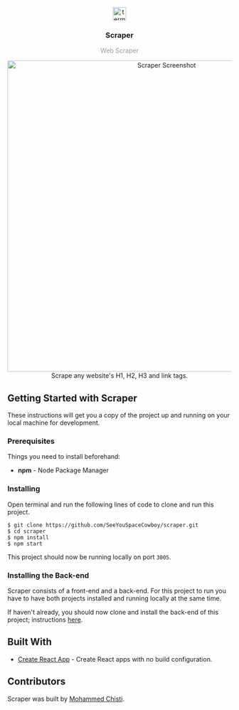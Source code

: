 <p align="center">
  <img
    src="https://user-images.githubusercontent.com/7621982/32139395-10478d60-bc15-11e7-8608-3be6ccd96a1e.png"
    alt="terminal"
    width="30" />
</p>
<h3 align="center">
  Scraper
</h3>
<p align="center" style="color: #999;">Web Scraper</p>

<p align="center">
  <img
    src="https://user-images.githubusercontent.com/7621982/32415596-27a8a660-c20a-11e7-9933-0825f62104b0.png"
    alt="Scraper Screenshot"
    width="700" />
    <br>
    Scrape any website's H1, H2, H3 and link tags.
</p>

## Getting Started with Scraper
These instructions will get you a copy of the project up and running on your local machine for development.

### Prerequisites
Things you need to install beforehand:
* **npm** - Node Package Manager

### Installing
Open terminal and run the following lines of code to clone and run this project.

 ```shell
 $ git clone https://github.com/SeeYouSpaceCowboy/scraper.git
 $ cd scraper
 $ npm install
 $ npm start
 ```
 This project should now be running locally on port `3005`.

 ### Installing the Back-end
Scraper consists of a front-end and a back-end. For this project to run you have to have both projects installed and running locally at the same time.

If haven't already, you should now clone and install the back-end of this project; instructions [here](https://github.com/SeeYouSpaceCowboy/api-scraper.git).

## Built With
* [Create React App](https://github.com/facebookincubator/create-react-app) - Create React apps with no build configuration.

## Contributors
Scraper was built by [Mohammed Chisti](http://mohammedchisti.com).
